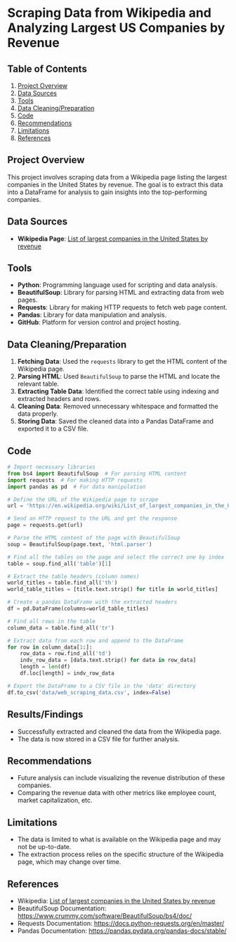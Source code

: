 # Scraping Data from Wikipedia and Analyzing Largest US Companies by Revenue

## Table of Contents
1. [Project Overview](#project-overview)
2. [Data Sources](#data-sources)
3. [Tools](#tools)
4. [Data Cleaning/Preparation](#data-cleaningpreparation)
5. [Code](#code)
6. [Recommendations](#recommendations)
7. [Limitations](#limitations)
8. [References](#references)

## Project Overview
This project involves scraping data from a Wikipedia page listing the largest companies in the United States by revenue. The goal is to extract this data into a DataFrame for analysis to gain insights into the top-performing companies.

## Data Sources
- **Wikipedia Page**: [List of largest companies in the United States by revenue](https://en.wikipedia.org/wiki/List_of_largest_companies_in_the_United_States_by_revenue)

## Tools
- **Python**: Programming language used for scripting and data analysis.
- **BeautifulSoup**: Library for parsing HTML and extracting data from web pages.
- **Requests**: Library for making HTTP requests to fetch web page content.
- **Pandas**: Library for data manipulation and analysis.
- **GitHub**: Platform for version control and project hosting.

## Data Cleaning/Preparation
1. **Fetching Data**: Used the `requests` library to get the HTML content of the Wikipedia page.
2. **Parsing HTML**: Used `BeautifulSoup` to parse the HTML and locate the relevant table.
3. **Extracting Table Data**: Identified the correct table using indexing and extracted headers and rows.
4. **Cleaning Data**: Removed unnecessary whitespace and formatted the data properly.
5. **Storing Data**: Saved the cleaned data into a Pandas DataFrame and exported it to a CSV file.

## Code

```python
# Import necessary libraries
from bs4 import BeautifulSoup  # For parsing HTML content
import requests  # For making HTTP requests
import pandas as pd  # For data manipulation

# Define the URL of the Wikipedia page to scrape
url = 'https://en.wikipedia.org/wiki/List_of_largest_companies_in_the_United_States_by_revenue'

# Send an HTTP request to the URL and get the response
page = requests.get(url)

# Parse the HTML content of the page with BeautifulSoup
soup = BeautifulSoup(page.text, 'html.parser')

# Find all the tables on the page and select the correct one by index
table = soup.find_all('table')[1]

# Extract the table headers (column names)
world_titles = table.find_all('th')
world_table_titles = [title.text.strip() for title in world_titles]

# Create a pandas DataFrame with the extracted headers
df = pd.DataFrame(columns=world_table_titles)

# Find all rows in the table
column_data = table.find_all('tr')

# Extract data from each row and append to the DataFrame
for row in column_data[1:]:
    row_data = row.find_all('td')
    indv_row_data = [data.text.strip() for data in row_data]
    length = len(df)
    df.loc[length] = indv_row_data

# Export the DataFrame to a CSV file in the 'data' directory
df.to_csv('data/web_scraping_data.csv', index=False)
```

## Results/Findings
- Successfully extracted and cleaned the data from the Wikipedia page.
- The data is now stored in a CSV file for further analysis.

## Recommendations
- Future analysis can include visualizing the revenue distribution of these companies.
- Comparing the revenue data with other metrics like employee count, market capitalization, etc.

## Limitations
- The data is limited to what is available on the Wikipedia page and may not be up-to-date.
- The extraction process relies on the specific structure of the Wikipedia page, which may change over time.

## References
- Wikipedia: [List of largest companies in the United States by revenue](https://en.wikipedia.org/wiki/List_of_largest_companies_in_the_United_States_by_revenue)
- BeautifulSoup Documentation: https://www.crummy.com/software/BeautifulSoup/bs4/doc/
- Requests Documentation: https://docs.python-requests.org/en/master/
- Pandas Documentation: https://pandas.pydata.org/pandas-docs/stable/
